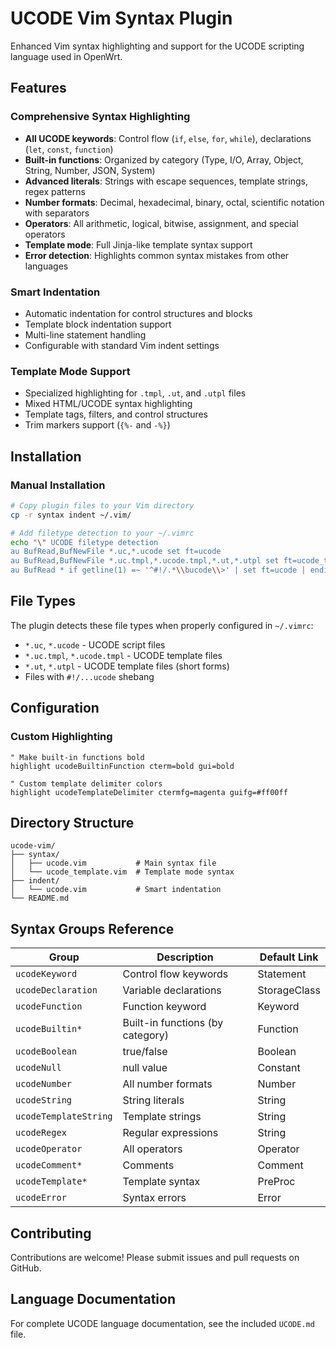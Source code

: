 # UCODE Vim Syntax Plugin

Enhanced Vim syntax highlighting and support for the UCODE scripting language used in OpenWrt.

## Features

### Comprehensive Syntax Highlighting
- **All UCODE keywords**: Control flow (`if`, `else`, `for`, `while`), declarations (`let`, `const`, `function`)
- **Built-in functions**: Organized by category (Type, I/O, Array, Object, String, Number, JSON, System)
- **Advanced literals**: Strings with escape sequences, template strings, regex patterns
- **Number formats**: Decimal, hexadecimal, binary, octal, scientific notation with separators
- **Operators**: All arithmetic, logical, bitwise, assignment, and special operators
- **Template mode**: Full Jinja-like template syntax support
- **Error detection**: Highlights common syntax mistakes from other languages

### Smart Indentation
- Automatic indentation for control structures and blocks
- Template block indentation support
- Multi-line statement handling
- Configurable with standard Vim indent settings

### Template Mode Support
- Specialized highlighting for `.tmpl`, `.ut`, and `.utpl` files
- Mixed HTML/UCODE syntax highlighting
- Template tags, filters, and control structures
- Trim markers support (`{%-` and `-%}`)

## Installation

### Manual Installation
```bash
# Copy plugin files to your Vim directory
cp -r syntax indent ~/.vim/

# Add filetype detection to your ~/.vimrc
echo "\" UCODE filetype detection
au BufRead,BufNewFile *.uc,*.ucode set ft=ucode
au BufRead,BufNewFile *.uc.tmpl,*.ucode.tmpl,*.ut,*.utpl set ft=ucode_template
au BufRead * if getline(1) =~ '^#!/.*\\bucode\\>' | set ft=ucode | endif" >> ~/.vimrc
```

## File Types

The plugin detects these file types when properly configured in `~/.vimrc`:
- `*.uc`, `*.ucode` - UCODE script files
- `*.uc.tmpl`, `*.ucode.tmpl` - UCODE template files
- `*.ut`, `*.utpl` - UCODE template files (short forms)
- Files with `#!/...ucode` shebang

## Configuration

### Custom Highlighting
```vim
" Make built-in functions bold
highlight ucodeBuiltinFunction cterm=bold gui=bold

" Custom template delimiter colors
highlight ucodeTemplateDelimiter ctermfg=magenta guifg=#ff00ff
```

## Directory Structure

```
ucode-vim/
├── syntax/
│   ├── ucode.vim           # Main syntax file
│   └── ucode_template.vim  # Template mode syntax
├── indent/
│   └── ucode.vim           # Smart indentation
└── README.md
```

## Syntax Groups Reference

| Group | Description | Default Link |
|-------|-------------|--------------|
| `ucodeKeyword` | Control flow keywords | Statement |
| `ucodeDeclaration` | Variable declarations | StorageClass |
| `ucodeFunction` | Function keyword | Keyword |
| `ucodeBuiltin*` | Built-in functions (by category) | Function |
| `ucodeBoolean` | true/false | Boolean |
| `ucodeNull` | null value | Constant |
| `ucodeNumber` | All number formats | Number |
| `ucodeString` | String literals | String |
| `ucodeTemplateString` | Template strings | String |
| `ucodeRegex` | Regular expressions | String |
| `ucodeOperator` | All operators | Operator |
| `ucodeComment*` | Comments | Comment |
| `ucodeTemplate*` | Template syntax | PreProc |
| `ucodeError` | Syntax errors | Error |

## Contributing

Contributions are welcome! Please submit issues and pull requests on GitHub.

## Language Documentation

For complete UCODE language documentation, see the included `UCODE.md` file.
